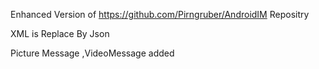 Enhanced Version of 
https://github.com/Pirngruber/AndroidIM
Repositry


XML is Replace By Json 


Picture Message ,VideoMessage added
